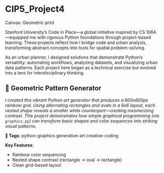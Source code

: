 # CIP5_Project4
Canvas: Geometric print

Stanford University’s Code in Place—a global initiative inspired by CS 106A—equipped me with rigorous Python foundations through project-based learning. These projects reflect how I bridge code and urban analysis, transforming abstract concepts into tools for spatial problem-solving.

As an urban planner, I designed solutions that demonstrate Python’s versatility: automating workflows, analyzing datasets, and visualizing urban data patterns. Each project here began as a technical exercise but evolved into a lens for interdisciplinary thinking.

## 🎨 Geometric Pattern Generator  
*I created this vibrant Python art generator that produces a 600x600px rainbow grid. Using alternating rectangles and ovals in a 6x6 layout, each nested shape reveals a smaller white counterpart—creating mesmerizing contrast. This project demonstrates how simple graphical programming (via `graphics.py`) can transform basic shapes and color sequences into striking visual patterns.*  

**📌 Tags**: python-graphics generative-art creative-coding  

**Key Features**:  
- Rainbow color sequencing  
- Nested shape contrast (rectangle → oval → rectangle)  
- Clean grid-based layout  
